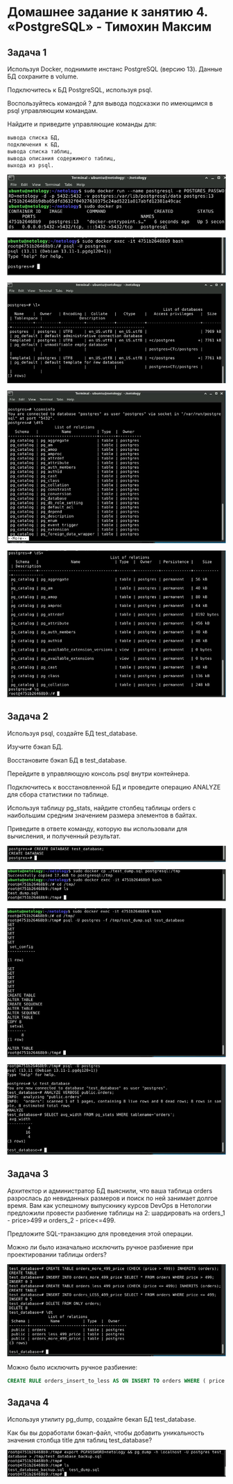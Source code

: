 # Домашнее задание к занятию 4. «PostgreSQL» - Тимохин Максим

## Задача 1

Используя Docker, поднимите инстанс PostgreSQL (версию 13). Данные БД сохраните в volume.

Подключитесь к БД PostgreSQL, используя psql.

Воспользуйтесь командой \? для вывода подсказки по имеющимся в psql управляющим командам.

Найдите и приведите управляющие команды для:

    вывода списка БД,
    подключения к БД,
    вывода списка таблиц,
    вывода описания содержимого таблиц,
    выхода из psql.

![1](https://github.com/MrAgrippa/06-db/blob/main/img/06-04/1.JPG)

![2](https://github.com/MrAgrippa/06-db/blob/main/img/06-04/2.JPG)

![3](https://github.com/MrAgrippa/06-db/blob/main/img/06-04/3.JPG)

![4](https://github.com/MrAgrippa/06-db/blob/main/img/06-04/4.JPG)

![5](https://github.com/MrAgrippa/06-db/blob/main/img/06-04/5.JPG)

## Задача 2

Используя psql, создайте БД test_database.

Изучите бэкап БД.

Восстановите бэкап БД в test_database.

Перейдите в управляющую консоль psql внутри контейнера.

Подключитесь к восстановленной БД и проведите операцию ANALYZE для сбора статистики по таблице.

Используя таблицу pg_stats, найдите столбец таблицы orders с наибольшим средним значением размера элементов в байтах.

Приведите в ответе команду, которую вы использовали для вычисления, и полученный результат.

![2.1](https://github.com/MrAgrippa/06-db/blob/main/img/06-04/2.1.JPG)

![2.2](https://github.com/MrAgrippa/06-db/blob/main/img/06-04/2.2.JPG)

![2.3](https://github.com/MrAgrippa/06-db/blob/main/img/06-04/2.3.JPG)

![2.4](https://github.com/MrAgrippa/06-db/blob/main/img/06-04/2.4.JPG)

## Задача 3

Архитектор и администратор БД выяснили, что ваша таблица orders разрослась до невиданных размеров и поиск по ней занимает долгое время. Вам как успешному выпускнику курсов DevOps в Нетологии предложили провести разбиение таблицы на 2: шардировать на orders_1 - price>499 и orders_2 - price<=499.

Предложите SQL-транзакцию для проведения этой операции.

Можно ли было изначально исключить ручное разбиение при проектировании таблицы orders?

![3.1](https://github.com/MrAgrippa/06-db/blob/main/img/06-04/3.1.JPG)

Можно было исключить ручное разбиение: 

```sql CREATE RULE orders_insert_to_more AS ON INSERT TO orders WHERE ( price > 499 ) DO INSTEAD INSERT INTO orders_more_499_price VALUES (NEW.*);
CREATE RULE orders_insert_to_less AS ON INSERT TO orders WHERE ( price <= 499 ) DO INSTEAD INSERT INTO orders_less_499_price VALUES (NEW.*);
```  

## Задача 4

Используя утилиту pg_dump, создайте бекап БД test_database.

Как бы вы доработали бэкап-файл, чтобы добавить уникальность значения столбца title для таблиц test_database?

![4.1](https://github.com/MrAgrippa/06-db/blob/main/img/06-04/4.1.JPG)


